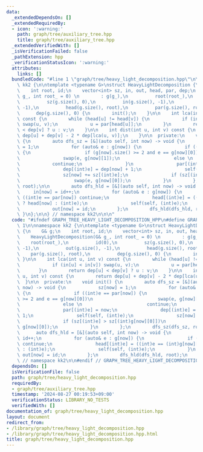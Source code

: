 ```yaml
---
data:
  _extendedDependsOn: []
  _extendedRequiredBy:
  - icon: ':warning:'
    path: graph/tree/auxiliary_tree.hpp
    title: graph/tree/auxiliary_tree.hpp
  _extendedVerifiedWith: []
  _isVerificationFailed: false
  _pathExtension: hpp
  _verificationStatusIcon: ':warning:'
  attributes:
    links: []
  bundledCode: "#line 1 \"graph/tree/heavy_light_decomposition.hpp\"\n\n\n\nnamespace\
    \ kk2 {\n\ntemplate <typename G>\nstruct HeavyLightDecomposition {\n    G& g;\n\
    \    int root, id;\n    vector<int> sz, in, out, head, par, dep;\n    HeavyLightDecomposition(G&\
    \ g_, int root_ = 0) \n        : g(g_),\n          root(root_),\n          id(0),\n\
    \          sz(g.size(), 0),\n          in(g.size(), -1),\n          out(g.size(),\
    \ -1),\n          head(g.size(), root),\n          par(g.size(), root),\n    \
    \      dep(g.size(), 0) {\n        init();\n    }\n\n    int lca(int u, int v)\
    \ const {\n        while (head[u] != head[v]) {\n            if (in[u] < in[v])\
    \ swap(u, v);\n            u = par[head[u]];\n        }\n        return dep[u]\
    \ < dep[v] ? u : v;\n    }\n\n    int dist(int u, int v) const {\n        return\
    \ dep[u] + dep[v] - 2 * dep[lca(u, v)];\n    }\n\n  private:\n    void init()\
    \ {\n        auto dfs_sz = [&](auto self, int now) -> void {\n            sz[now]\
    \ = 1;\n            for (auto& e : g[now]) {\n                if ((int)e == par[now])\
    \ {\n                    if (g[now].size() >= 2 and e == g[now][0])\n        \
    \                swap(e, g[now][1]);\n                    else \n            \
    \            continue;\n                }\n                par[(int)e] = now;\n\
    \                dep[(int)e] = dep[now] + 1;\n                self(self, (int)e);\n\
    \                sz[now] += sz[(int)e];\n                if (sz[(int)e] > sz[(int)g[now][0]])\n\
    \                    swap(e, g[now][0]);\n            }\n        };\n        dfs_sz(dfs_sz,\
    \ root);\n\n        auto dfs_hld = [&](auto self, int now) -> void {\n       \
    \     in[now] = id++;\n            for (auto& e : g[now]) {\n                if\
    \ ((int)e == par[now]) continue;\n                head[(int)e] = ((int)e == (int)g[now][0]\
    \ ? head[now] : (int)e);\n                self(self, (int)e);\n            }\n\
    \            out[now] = id;\n        };\n        dfs_hld(dfs_hld, root);\n   \
    \ }\n};\n\n} // namespace kk2\n\n\n"
  code: "#ifndef GRAPH_TREE_HEAVY_LIGHT_DECOMPOSITION_HPP\n#define GRAPH_TREE_HEAVY_LIGHT_DECOMPOSITION_HPP\
    \ 1\n\nnamespace kk2 {\n\ntemplate <typename G>\nstruct HeavyLightDecomposition\
    \ {\n    G& g;\n    int root, id;\n    vector<int> sz, in, out, head, par, dep;\n\
    \    HeavyLightDecomposition(G& g_, int root_ = 0) \n        : g(g_),\n      \
    \    root(root_),\n          id(0),\n          sz(g.size(), 0),\n          in(g.size(),\
    \ -1),\n          out(g.size(), -1),\n          head(g.size(), root),\n      \
    \    par(g.size(), root),\n          dep(g.size(), 0) {\n        init();\n   \
    \ }\n\n    int lca(int u, int v) const {\n        while (head[u] != head[v]) {\n\
    \            if (in[u] < in[v]) swap(u, v);\n            u = par[head[u]];\n \
    \       }\n        return dep[u] < dep[v] ? u : v;\n    }\n\n    int dist(int\
    \ u, int v) const {\n        return dep[u] + dep[v] - 2 * dep[lca(u, v)];\n  \
    \  }\n\n  private:\n    void init() {\n        auto dfs_sz = [&](auto self, int\
    \ now) -> void {\n            sz[now] = 1;\n            for (auto& e : g[now])\
    \ {\n                if ((int)e == par[now]) {\n                    if (g[now].size()\
    \ >= 2 and e == g[now][0])\n                        swap(e, g[now][1]);\n    \
    \                else \n                        continue;\n                }\n\
    \                par[(int)e] = now;\n                dep[(int)e] = dep[now] +\
    \ 1;\n                self(self, (int)e);\n                sz[now] += sz[(int)e];\n\
    \                if (sz[(int)e] > sz[(int)g[now][0]])\n                    swap(e,\
    \ g[now][0]);\n            }\n        };\n        dfs_sz(dfs_sz, root);\n\n  \
    \      auto dfs_hld = [&](auto self, int now) -> void {\n            in[now] =\
    \ id++;\n            for (auto& e : g[now]) {\n                if ((int)e == par[now])\
    \ continue;\n                head[(int)e] = ((int)e == (int)g[now][0] ? head[now]\
    \ : (int)e);\n                self(self, (int)e);\n            }\n           \
    \ out[now] = id;\n        };\n        dfs_hld(dfs_hld, root);\n    }\n};\n\n}\
    \ // namespace kk2\n\n#endif // GRAPH_TREE_HEAVY_LIGHT_DECOMPOSITION_HPP\n"
  dependsOn: []
  isVerificationFile: false
  path: graph/tree/heavy_light_decomposition.hpp
  requiredBy:
  - graph/tree/auxiliary_tree.hpp
  timestamp: '2024-08-27 00:19:53+09:00'
  verificationStatus: LIBRARY_NO_TESTS
  verifiedWith: []
documentation_of: graph/tree/heavy_light_decomposition.hpp
layout: document
redirect_from:
- /library/graph/tree/heavy_light_decomposition.hpp
- /library/graph/tree/heavy_light_decomposition.hpp.html
title: graph/tree/heavy_light_decomposition.hpp
---
```

